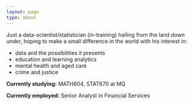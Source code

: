 ```yaml
---
layout: page
type: about
---
```

Just a data-scientist/statistician (in-training) hailing from the land down under, hoping to make a small difference in the world with his interest in:
* data and the possibilities it presents
* education and learning analytics
* mental health and aged care
* crime and justice

**Currently studying:** MATH604, STAT670 at MQ

**Currently employed:** Senior Analyst in Financial Services
